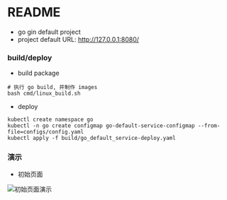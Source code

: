 # README
- go gin default project
- project default URL: http://127.0.0.1:8080/


### build/deploy
- build package
```
# 执行 go build, 并制作 images
bash cmd/linux_build.sh
```

- deploy
```
kubectl create namespace go
kubectl -n go create configmap go-default-service-configmap --from-file=configs/config.yaml
kubectl apply -f build/go_default_service-deploy.yaml
```

### 演示
- 初始页面

![初始页面演示](https://github.com/weiqiang333/go-web-init-template/doc/img/init_demo.png)